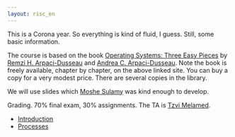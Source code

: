 ```yaml
---
layout: risc_en
---
```

This is a Corona year.
So everything is kind of fluid, I guess.
Still, some basic information.

The course is based on the book
	[Operating Systems: Three Easy Pieces](http://pages.cs.wisc.edu/~remzi/OSTEP/) by 
	[Remzi H. Arpaci-Dusseau](http://pages.cs.wisc.edu/~remzi/) and
	[Andrea C. Arpaci-Dusseau](http://pages.cs.wisc.edu/~dusseau/).
Note the book is freely available, chapter by chapter,
	on the above linked site.
You can buy a copy for a very modest price.
There are several copies in the library.

We will use slides which 
	[Moshe Sulamy](https://www.cs.mta.ac.il/staff/Moshe/mePublished_year_en.html) was kind enough
	to develop.
	
Grading. 70% final exam, 30% assignments.
The TA is [Tzvi Melamed](http://tzvimelamed.com/lab/).
	
- [Introduction](01_intro.pdf)
- [Processes](02_processes.pdf)
